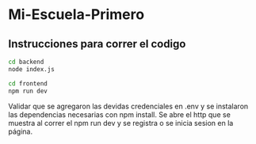 # Mi-Escuela-Primero

## Instrucciones para correr el codigo

```bash
cd backend
node index.js
```
```bash
cd frontend
npm run dev
```
Validar que se agregaron las devidas credenciales en .env y se instalaron las dependencias necesarias con npm install. 
Se abre el http que se muestra al correr el npm run dev y se registra o se inicia sesion en la página. 
